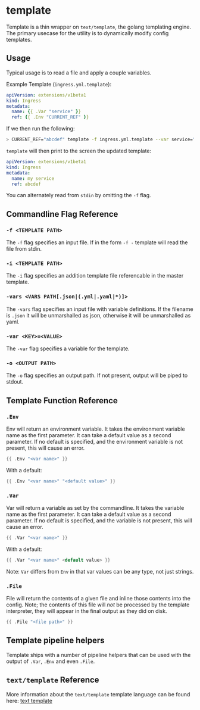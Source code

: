 template
========

Template is a thin wrapper on `text/template`, the golang templating engine. The primary usecase for the utility is to dynamically modify config templates.

## Usage

Typical usage is to read a file and apply a couple variables.

Example Template (`ingress.yml.template`):

```yaml
apiVersion: extensions/v1beta1
kind: Ingress
metadata:
  name: {{ .Var "service" }}
  ref: {{ .Env "CURRENT_REF" }}
```

If we then run the following:

```bash
> CURRENT_REF="abcdef" template -f ingress.yml.template --var service="my service"
```

`template` will then print to the screen the updated template:

```yaml
apiVersion: extensions/v1beta1
kind: Ingress
metadata:
  name: my service
  ref: abcdef
```

You can alternately read from `stdin` by omitting the `-f` flag.

## Commandline Flag Reference

### `-f <TEMPLATE PATH>`

The `-f` flag specifies an input file. If in the form `-f -` template will read the file from stdin.

### `-i <TEMPLATE PATH>`

The `-i` flag specifies an addition template file referencable in the master template. 

### `-vars <VARS PATH[.json|(.yml|.yaml|*)]>`

The `-vars` flag specifies an input file with variable definitions. If the filename is `.json` it will be unmarshalled as json, otherwise it will be unmarshalled as yaml.

### `-var <KEY>=<VALUE>`

The `-var` flag specifies a variable for the template.

### `-o <OUTPUT PATH>`
The `-o` flag specifies an output path. If not present, output will be piped to stdout.

## Template Function Reference

### `.Env`

Env will return an environment variable. It takes the environment variable name as the first parameter. It can take a default value as a second parameter. If no default is specified, and the environment variable is not present, this will cause an error.

```go
{{ .Env "<var name>" }}
```

With a default:

```go
{{ .Env "<var name>" "<default value>" }}
```

### `.Var`

Var will return a variable as set by the commandline. It takes the variable name as the first parameter. It can take a default value as a second parameter. If no default is specified, and the variable is not present, this will cause an error.

```go
{{ .Var "<var name>" }}
```

With a default:

```go
{{ .Var "<var name>" <default value> }}
```

Note: `Var` differs from `Env` in that var values can be any type, not just strings.

### `.File`

File will return the contents of a given file and inline those contents into the config. Note; the contents of this file will *not* be processed by the template interpreter, they will appear in the final output as they did on disk.

```go
{{ .File "<file path>" }}
```

## Template pipeline helpers

Template ships with a number of pipeline helpers that can be used with the output of `.Var`, `.Env` and even `.File`.

## `text/template` Reference

More information about the `text/template` template language can be found here: [text template](https://golang.org/pkg/text/template/)
